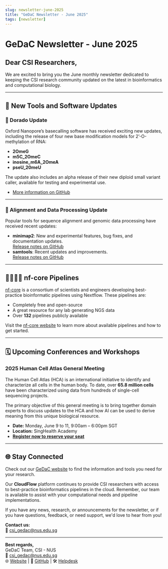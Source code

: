 ```yaml
---
slug: newsletter-june-2025
title: "GeDaC Newsletter - June 2025"
tags: [newsletter]
---
```


# GeDaC Newsletter - June 2025

## Dear CSI Researchers,

We are excited to bring you the June monthly newsletter dedicated to keeping the CSI research community updated on the latest in bioinformatics and computational biology.

---

## 🧰 New Tools and Software Updates

### 🚀 Dorado Update

Oxford Nanopore’s basecalling software has received exciting new updates, including the release of four new base modification models for 2’-O-methylation of RNA:

- **2OmeG**
- **m5C_2OmeC**
- **inosine_m6A_2OmeA**
- **pseU_20meU**

The update also includes an alpha release of their new diploid small variant caller, available for testing and experimental use.

- [More information on GitHub](https://github.com/nanoporetech/dorado)

---

### 🚀 Alignment and Data Processing Update

Popular tools for sequence alignment and genomic data processing have received recent updates:

- **minimap2**: New and experimental features, bug fixes, and documentation updates.  
    [Release notes on GitHub](https://github.com/lh3/minimap2/releases)
- **samtools**: Recent updates and improvements.  
    [Release notes on GitHub](https://github.com/samtools/samtools/releases)

---

## 👨‍💻👩‍💻 nf-core Pipelines

[nf-core](https://nf-co.re/) is a consortium of scientists and engineers developing best-practice bioinformatic pipelines using Nextflow. These pipelines are:

- Completely free and open-source
- A great resource for any lab generating NGS data
- Over **132** pipelines publicly available

Visit the [nf-core website](https://nf-co.re/pipelines) to learn more about available pipelines and how to get started.

---

## 🗓️ Upcoming Conferences and Workshops

### 2025 Human Cell Atlas General Meeting

The Human Cell Atlas (HCA) is an international initiative to identify and characterize all cells in the human body. To date, over **65.8 million cells** have been characterized using data from hundreds of single-cell sequencing projects.

The primary objective of this general meeting is to bring together domain experts to discuss updates to the HCA and how AI can be used to derive meaning from this unique biological resource.

- **Date:** Monday, June 9 to 11, 9:00am – 6:00pm SGT
- **Location:** SingHealth Academy
- **[Register now to reserve your seat](https://events.humancellatlas.org/2025GM)**

---

## 🌐 Stay Connected

Check out our [GeDaC website](https://www.gedac.org/) to find the information and tools you need for your research.

Our **CloudFlow** platform continues to provide CSI researchers with access to best-practice bioinformatics pipelines in the cloud. Remember, our team is available to assist with your computational needs and pipeline implementations.

If you have any news, research, or announcements for the newsletter, or if you have questions, feedback, or need support, we'd love to hear from you!

**Contact us:**  
📧 csi_gedac@nus.edu.sg

---


**Best regards,**  
GeDaC Team, CSI - NUS  
📧 [csi_gedac@nus.edu.sg](mailto:csi_gedac@nus.edu.sg)<br/>
🌐 [Website](https://www.gedac.org/) | 🔗 [GitHub](https://github.com/CSI-Genomics-and-Data-Analytics-Core) | 🛠️ [Helpdesk](https://support.gedac.org/support/tickets/new)